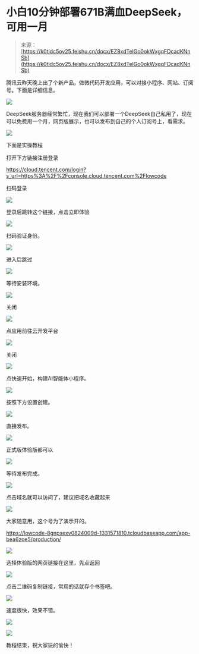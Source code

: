 # 小白10分钟部署671B满血DeepSeek，可用一月

> 来源：[https://k0tidc5ov25.feishu.cn/docx/EZ8xdTelGo0okWxgqFDcadKNnSb](https://k0tidc5ov25.feishu.cn/docx/EZ8xdTelGo0okWxgqFDcadKNnSb)

腾讯云昨天晚上出了个新产品，做微代码开发应用，可以对接小程序、网站、订阅号。下面是详细信息。

![](img/fc9f7201703c0ff36cf7e0617047d216.png)

DeepSeek服务器经常繁忙，现在我们可以部署一个DeepSeek自己私用了，现在可以免费用一个月，网页版展示，也可以发布到自己的个人订阅号上，看需求。

![](img/4e1da5aebb23c3350558e82d71339d80.png)

下面是实操教程

打开下方链接注册登录

https://cloud.tencent.com/login?s_url=https%3A%2F%2Fconsole.cloud.tencent.com%2Flowcode

扫码登录

![](img/1041b66b44061598e9d11a79b6068687.png)

登录后跳转这个链接，点击立即体验

![](img/eb9295ca8e8dcebc47260148e2901eff.png)

扫码验证身份。

![](img/05d66e2a377f21c11955331782d90c47.png)

进入后跳过

![](img/8280d2649e0f5648266db9ad7db4ca0f.png)

等待安装环境。

![](img/46236884be9aeb7a9005a20a4d170af8.png)

关闭

![](img/77c50d51681817cc78231f6675db444d.png)

点应用前往云开发平台

![](img/1d3c0e3b05643be19fbdb5f8966a2ac2.png)

关闭

![](img/5847e5d27bc66de0ad824ac4007957f5.png)

点快速开始，构建AI智能体小程序。

![](img/9bba2f0718ab51195af3fd6c7f2cf976.png)

按照下方设置创建。

![](img/59b76efa8efd9f70839d4f8f87df4baa.png)

直接发布。

![](img/2084ac4615f2b3798c722b48e39c821d.png)

正式版体验版都可以

![](img/75d78c1f6a985237b2a63fffcdbe0000.png)

等待发布完成。

![](img/11e58d623894ef9ba0f6f993efe0fb8b.png)

点击域名就可以访问了，建议把域名收藏起来

![](img/a1982cc145ad248bf4873148dfac43ba.png)

大家随意用，这个号为了演示开的。

https://lowcode-8gnpsexv0824009d-1331571810.tcloudbaseapp.com/app-bea6zoe5/production/

![](img/32b706ca74f5a4fdafae5a5f192e437e.png)

选择体验版的网页链接在这里，先点返回

![](img/06d40db0291fbafc21b9ab42cd699539.png)

点击二维码复制链接，常用的话就存个书签吧。

![](img/422dadccc66fcce435e72ad434955153.png)

速度很快，效果不错。

![](img/9a26286d6d37753bf17ac97e919c33e8.png)

![](img/4a607cab453dc179b908ed3c61929674.png)

教程结束，祝大家玩的愉快！